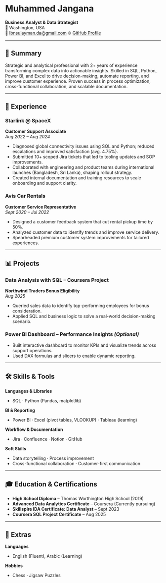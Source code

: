 # Muhammed Jangana  
**Business Analyst & Data Strategist**  
📍 Washington, USA  
📧 Ibnsulayman.da@gmail.com 
🌐 [GitHub Profile](https://github.com/Muhammed-J-gif)

---

## 🧠 Summary  
Strategic and analytical professional with 2+ years of experience transforming complex data into actionable insights. Skilled in SQL, Python, Power BI, and Excel to drive decision-making, automate reporting, and improve customer experience. Proven success in process optimization, cross-functional collaboration, and scalable documentation.

---

## 💼 Experience

### Starlink @ SpaceX  
**Customer Support Associate**  
_Aug 2022 – Aug 2024_

- Diagnosed global connectivity issues using SQL and Python; reduced escalations and improved satisfaction (avg. 4.75%).  
- Submitted 10+ scoped Jira tickets that led to tooling updates and SOP improvements.  
- Collaborated with engineering and product teams during international launches (Bangladesh, Sri Lanka), shaping rollout strategy.  
- Created internal documentation and training resources to scale onboarding and support clarity.

### Avis Car Rentals  
**Customer Service Representative**  
_Sept 2020 – Jul 2022_

- Designed a customer feedback system that cut rental pickup time by 50%.  
- Analyzed customer data to identify trends and improve service delivery.  
- Spearheaded premium customer system improvements for tailored experiences.

---

## 📊 Projects

### Data Analysis with SQL – Coursera Project  
**Northwind Traders Bonus Eligibility**  
_Aug 2025_

- Queried sales data to identify top-performing employees for bonus consideration.  
- Applied SQL and business logic to solve a real-world decision-making scenario.

### Power BI Dashboard – Performance Insights *(Optional)*  
- Built interactive dashboard to monitor KPIs and visualize trends across support operations.  
- Used DAX formulas and slicers to enable dynamic reporting.

---

## 🛠️ Skills & Tools

**Languages & Libraries**  
- SQL · Python (Pandas, matplotlib)

**BI & Reporting**  
- Power BI · Excel (pivot tables, VLOOKUP) · Tableau (learning)

**Workflow & Documentation**  
- Jira · Confluence · Notion · GitHub

**Soft Skills**  
- Data storytelling · Process improvement  
- Cross-functional collaboration · Customer-first communication

---

## 🎓 Education & Certifications

- **High School Diploma** – Thomas Worthington High School (2019)  
- **Advanced Data Analytics Certificate** – Coursera (Currently pursuing)  
- **Skillspire IDA Certificate: Data Analyst** – Sept 2023  
- **Coursera SQL Project Certificate** – Aug 2025

---

## 🧩 Extras

**Languages**  
- English (Fluent), Arabic (Learning)

**Hobbies**  
- Chess · Jigsaw Puzzles
